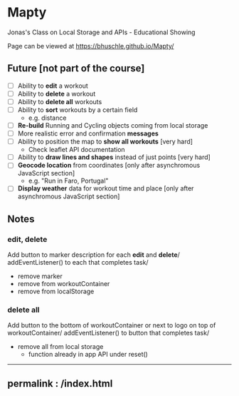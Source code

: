 # Mapty
Jonas's Class on Local Storage and APIs - Educational Showing
 
Page can be viewed at https://bhuschle.github.io/Mapty/

## Future [not part of the course]
- [ ] Ability to **edit** a workout
- [ ] Ability to **delete** a workout
- [ ] Ability to **delete all** workouts
- [ ] Ability to **sort** workouts by a certain field 
  - e.g. distance
- [ ] **Re-build** Running and Cycling objects coming from local storage
- [ ] More realistic error and confirmation **messages**
- [ ] Ability to position the map to **show all workouts** [very hard]
  - Check leaflet API documentation
- [ ] Ability to **draw lines and shapes** instead of just points [very hard]
- [ ] **Geocode location** from coordinates [only after asynchromous JavaScript section]
  - e.g. "Run in Faro, Portugal"
- [ ] **Display weather** data for workout time and place [only after asynchromous JavaScript section]

## Notes
### **edit**, **delete**
Add button to marker description for each **edit** and **delete**/
addEventListener() to each that completes task/
- remove marker
- remove from workoutContainer
- remove from localStorage

### **delete all**
Add button to the bottom of workoutContainer or next to logo on top of workoutContainer/
addEventListener() to button that completes task/
- remove all from local storage
  - function already in app API under reset()

---
permalink : /index.html
---

